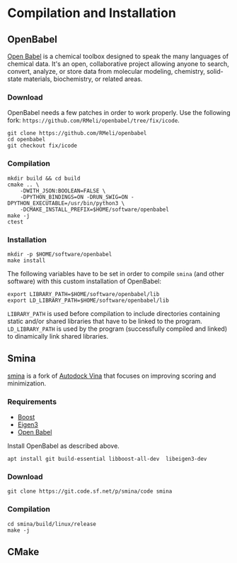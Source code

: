 # Compilation and Installation


## OpenBabel

[Open Babel](http://openbabel.org/wiki/Main_Page) is a chemical toolbox designed to speak the many languages of chemical data. It's an open, collaborative project allowing anyone to search, convert, analyze, or store data from molecular modeling, chemistry, solid-state materials, biochemistry, or related areas. 

### Download

OpenBabel needs a few patches in order to work properly. Use the following fork: `https://github.com/RMeli/openbabel/tree/fix/icode`.

```
git clone https://github.com/RMeli/openbabel
cd openbabel
git checkout fix/icode
```

### Compilation

```
mkdir build && cd build
cmake .. \
    -DWITH_JSON:BOOLEAN=FALSE \
    -DPYTHON_BINDINGS=ON -DRUN_SWIG=ON -DPYTHON_EXECUTABLE=/usr/bin/python3 \
    -DCMAKE_INSTALL_PREFIX=$HOME/software/openbabel
make -j
ctest
```

### Installation

```
mkdir -p $HOME/software/openbabel
make install
```

The following variables have to be set in order to compile `smina` (and other software) with this custom installation of OpenBabel:
```
export LIBRARY_PATH=$HOME/software/openbabel/lib
export LD_LIBRARY_PATH=$HOME/software/openbabel/lib
```

`LIBRARY_PATH` is used before compilation to include directories containing static and/or shared libraries that have to be linked to the program. `LD_LIBRARY_PATH` is used by the program (successfully compiled and linked) to dinamically link shared libraries.


## Smina

[smina](https://sourceforge.net/projects/smina/) is a fork of [Autodock Vina](http://vina.scripps.edu/) that focuses on improving scoring and minimization.

### Requirements

* [Boost](https://www.boost.org/)
* [Eigen3](http://eigen.tuxfamily.org/)
* [Open Babel](http://openbabel.org/wiki/Main_Page)

Install OpenBabel as described above.

```
apt install git build-essential libboost-all-dev  libeigen3-dev
```

### Download

```
git clone https://git.code.sf.net/p/smina/code smina
```

### Compilation

```
cd smina/build/linux/release
make -j
```

## CMake
